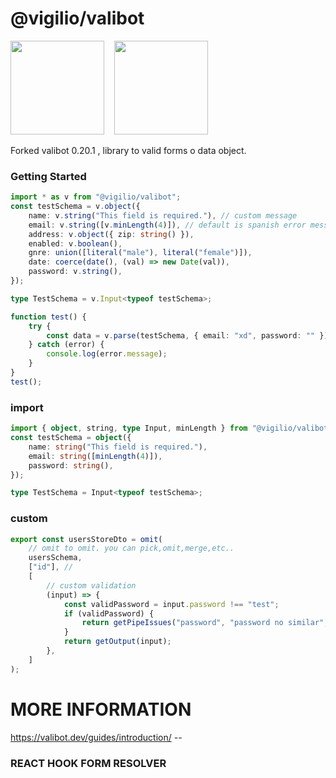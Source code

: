 # @vigilio/valibot

<div style="display:flex; gap:1rem;">
<img src="./logo.png" width="150" style="object-fit: contain"/>
<img src="./valibot.png" width="150" style="object-fit: cover"/>
</div>
<br/>
Forked valibot 0.20.1 , library to valid forms o data object.

### Getting Started

```ts
import * as v from "@vigilio/valibot";
const testSchema = v.object({
    name: v.string("This field is required."), // custom message
    email: v.string([v.minLength(4)]), // default is spanish error messagef
    address: v.object({ zip: string() }),
    enabled: v.boolean(),
    gnre: union([literal("male"), literal("female")]),
    date: coerce(date(), (val) => new Date(val)),
    password: v.string(),
});

type TestSchema = v.Input<typeof testSchema>;

function test() {
    try {
        const data = v.parse(testSchema, { email: "xd", password: "" }); //
    } catch (error) {
        console.log(error.message);
    }
}
test();
```

### import

```ts
import { object, string, type Input, minLength } from "@vigilio/valibot";
const testSchema = object({
    name: string("This field is required."),
    email: string([minLength(4)]),
    password: string(),
});

type TestSchema = Input<typeof testSchema>;
```

### custom

```ts
export const usersStoreDto = omit(
    // omit to omit. you can pick,omit,merge,etc..
    usersSchema,
    ["id"], //
    [
        // custom validation
        (input) => {
            const validPassword = input.password !== "test";
            if (validPassword) {
                return getPipeIssues("password", "password no similar", input);
            }
            return getOutput(input);
        },
    ]
);
```

# MORE INFORMATION

https://valibot.dev/guides/introduction/ --

### REACT HOOK FORM RESOLVER

```

```
